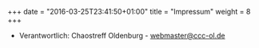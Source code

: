 +++
date = "2016-03-25T23:41:50+01:00"
title = "Impressum"
weight = 8
+++
 * Verantwortlich: Chaostreff Oldenburg - webmaster@ccc-ol.de
